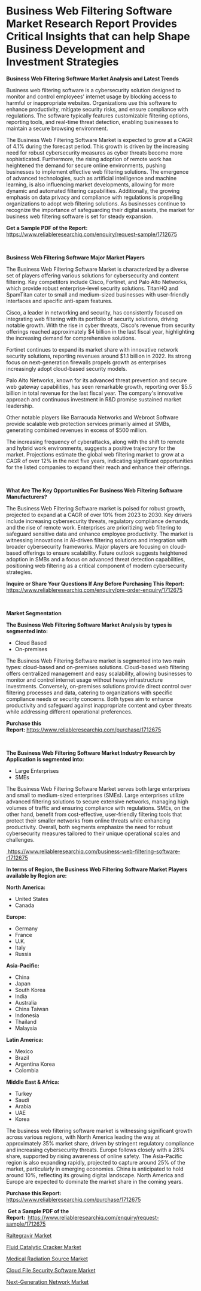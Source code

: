 <p><h1>Business Web Filtering Software Market Research Report Provides Critical Insights that can help Shape Business Development and Investment Strategies</h1></p><p><strong>Business Web Filtering Software Market Analysis and Latest Trends</strong></p>
<p><p>Business web filtering software is a cybersecurity solution designed to monitor and control employees' internet usage by blocking access to harmful or inappropriate websites. Organizations use this software to enhance productivity, mitigate security risks, and ensure compliance with regulations. The software typically features customizable filtering options, reporting tools, and real-time threat detection, enabling businesses to maintain a secure browsing environment.</p><p>The Business Web Filtering Software Market is expected to grow at a CAGR of 4.1% during the forecast period. This growth is driven by the increasing need for robust cybersecurity measures as cyber threats become more sophisticated. Furthermore, the rising adoption of remote work has heightened the demand for secure online environments, pushing businesses to implement effective web filtering solutions. The emergence of advanced technologies, such as artificial intelligence and machine learning, is also influencing market developments, allowing for more dynamic and automated filtering capabilities. Additionally, the growing emphasis on data privacy and compliance with regulations is propelling organizations to adopt web filtering solutions. As businesses continue to recognize the importance of safeguarding their digital assets, the market for business web filtering software is set for steady expansion.</p></p>
<p><strong>Get a Sample PDF of the Report:&nbsp;</strong> <a href="https://www.reliableresearchiq.com/enquiry/request-sample/1712675?utm_campaign=1136&utm_medium=2&utm_source=Github&utm_content=ia&utm_term=22102024&utm_id=business-web-filtering-software">https://www.reliableresearchiq.com/enquiry/request-sample/1712675</a></p>
<p>&nbsp;</p>
<p><strong>Business Web Filtering Software Major Market Players</strong></p>
<p><p>The Business Web Filtering Software Market is characterized by a diverse set of players offering various solutions for cybersecurity and content filtering. Key competitors include Cisco, Fortinet, and Palo Alto Networks, which provide robust enterprise-level security solutions. TitanHQ and SpamTitan cater to small and medium-sized businesses with user-friendly interfaces and specific anti-spam features.</p><p>Cisco, a leader in networking and security, has consistently focused on integrating web filtering with its portfolio of security solutions, driving notable growth. With the rise in cyber threats, Cisco's revenue from security offerings reached approximately $4 billion in the last fiscal year, highlighting the increasing demand for comprehensive solutions.</p><p>Fortinet continues to expand its market share with innovative network security solutions, reporting revenues around $1.1 billion in 2022. Its strong focus on next-generation firewalls propels growth as enterprises increasingly adopt cloud-based security models.</p><p>Palo Alto Networks, known for its advanced threat prevention and secure web gateway capabilities, has seen remarkable growth, reporting over $5.5 billion in total revenue for the last fiscal year. The company's innovative approach and continuous investment in R&D promise sustained market leadership.</p><p>Other notable players like Barracuda Networks and Webroot Software provide scalable web protection services primarily aimed at SMBs, generating combined revenues in excess of $500 million.</p><p>The increasing frequency of cyberattacks, along with the shift to remote and hybrid work environments, suggests a positive trajectory for the market. Projections estimate the global web filtering market to grow at a CAGR of over 12% in the next five years, indicating significant opportunities for the listed companies to expand their reach and enhance their offerings.</p></p>
<p>&nbsp;</p>
<p><strong>What Are The Key Opportunities For Business Web Filtering Software Manufacturers?</strong></p>
<p><p>The Business Web Filtering Software market is poised for robust growth, projected to expand at a CAGR of over 10% from 2023 to 2030. Key drivers include increasing cybersecurity threats, regulatory compliance demands, and the rise of remote work. Enterprises are prioritizing web filtering to safeguard sensitive data and enhance employee productivity. The market is witnessing innovations in AI-driven filtering solutions and integration with broader cybersecurity frameworks. Major players are focusing on cloud-based offerings to ensure scalability. Future outlook suggests heightened adoption in SMBs and a focus on advanced threat detection capabilities, positioning web filtering as a critical component of modern cybersecurity strategies.</p></p>
<p><strong>Inquire or Share Your Questions If Any Before Purchasing This Report:</strong> <a href="https://www.reliableresearchiq.com/enquiry/pre-order-enquiry/1712675?utm_campaign=1136&utm_medium=2&utm_source=Github&utm_content=ia&utm_term=22102024&utm_id=business-web-filtering-software">https://www.reliableresearchiq.com/enquiry/pre-order-enquiry/1712675</a></p>
<p>&nbsp;</p>
<p><strong>Market Segmentation</strong></p>
<p><strong>The Business Web Filtering Software Market Analysis by types is segmented into:</strong></p>
<p><ul><li>Cloud Based</li><li>On-premises</li></ul></p>
<p><p>The Business Web Filtering Software market is segmented into two main types: cloud-based and on-premises solutions. Cloud-based web filtering offers centralized management and easy scalability, allowing businesses to monitor and control internet usage without heavy infrastructure investments. Conversely, on-premises solutions provide direct control over filtering processes and data, catering to organizations with specific compliance needs or security concerns. Both types aim to enhance productivity and safeguard against inappropriate content and cyber threats while addressing different operational preferences.</p></p>
<p><strong>Purchase this Report:&nbsp;</strong><a href="https://www.reliableresearchiq.com/purchase/1712675?utm_campaign=1136&utm_medium=2&utm_source=Github&utm_content=ia&utm_term=22102024&utm_id=business-web-filtering-software">https://www.reliableresearchiq.com/purchase/1712675</a></p>
<p>&nbsp;</p>
<p><strong>The Business Web Filtering Software Market Industry Research by Application is segmented into:</strong></p>
<p><ul><li>Large Enterprises</li><li>SMEs</li></ul></p>
<p><p>The Business Web Filtering Software Market serves both large enterprises and small to medium-sized enterprises (SMEs). Large enterprises utilize advanced filtering solutions to secure extensive networks, managing high volumes of traffic and ensuring compliance with regulations. SMEs, on the other hand, benefit from cost-effective, user-friendly filtering tools that protect their smaller networks from online threats while enhancing productivity. Overall, both segments emphasize the need for robust cybersecurity measures tailored to their unique operational scales and challenges.</p></p>
<p><a href="https://www.reliableresearchiq.com/business-web-filtering-software-r1712675?utm_campaign=1136&utm_medium=2&utm_source=Github&utm_content=ia&utm_term=22102024&utm_id=business-web-filtering-software">&nbsp;https://www.reliableresearchiq.com/business-web-filtering-software-r1712675</a></p>
<p><strong>In terms of Region, the Business Web Filtering Software Market Players available by Region are:</strong></p>
<p>
    <p> <strong> North America: </strong>
        <ul>
            <li>United States</li>
            <li>Canada</li>
        </ul>
        </p> 
    <p> <strong> Europe: </strong>
        <ul>
            <li>Germany</li>
            <li>France</li>
            <li>U.K.</li>
            <li>Italy</li>
            <li>Russia</li>
        </ul>
        </p> 
    <p> <strong> Asia-Pacific: </strong>
        <ul>
            <li>China</li>
            <li>Japan</li>
            <li>South Korea</li>
            <li>India</li>
            <li>Australia</li>
            <li>China Taiwan</li>
            <li>Indonesia</li>
            <li>Thailand</li>
            <li>Malaysia</li>
        </ul>
        </p> 
    <p> <strong> Latin America: </strong>
        <ul>
            <li>Mexico</li>
            <li>Brazil</li>
            <li>Argentina Korea</li>
            <li>Colombia</li>
        </ul>
        </p> 
    <p> <strong> Middle East & Africa: </strong>
        <ul>
            <li>Turkey</li>
            <li>Saudi</li>
            <li>Arabia</li>
            <li>UAE</li>
            <li>Korea</li>
        </ul>
    </p>
    </p>
<p><p>The business web filtering software market is witnessing significant growth across various regions, with North America leading the way at approximately 35% market share, driven by stringent regulatory compliance and increasing cybersecurity threats. Europe follows closely with a 28% share, supported by rising awareness of online safety. The Asia-Pacific region is also expanding rapidly, projected to capture around 25% of the market, particularly in emerging economies. China is anticipated to hold around 10%, reflecting its growing digital landscape. North America and Europe are expected to dominate the market share in the coming years.</p></p>
<p><strong>Purchase this Report: </strong><a href="https://www.reliableresearchiq.com/purchase/1712675?utm_campaign=1136&utm_medium=2&utm_source=Github&utm_content=ia&utm_term=22102024&utm_id=business-web-filtering-software">https://www.reliableresearchiq.com/purchase/1712675</a></p>
<p>&nbsp;<strong>Get a Sample PDF of the Report:&nbsp;&nbsp;</strong><a href="https://www.reliableresearchiq.com/enquiry/request-sample/1712675?utm_campaign=1136&utm_medium=2&utm_source=Github&utm_content=ia&utm_term=22102024&utm_id=business-web-filtering-software">https://www.reliableresearchiq.com/enquiry/request-sample/1712675</a></p>
<p><strong></strong></p>
<p><p><a href="https://www.linkedin.com/pulse/raltegravir-market-size-share-trends-analysis-report-end-use-a1zff?utm_campaign=1136&utm_medium=2&utm_source=Github&utm_content=ia&utm_term=22102024&utm_id=business-web-filtering-software">Raltegravir Market</a></p><p><a href="https://issuu.com/reportprime-2/docs/fluid-catalytic-cracker-market-size_7273c1aa07b89c?utm_campaign=1136&utm_medium=2&utm_source=Github&utm_content=ia&utm_term=22102024&utm_id=business-web-filtering-software">Fluid Catalytic Cracker Market</a></p><p><a href="https://issuu.com/reportprime-2/docs/medical-radiation-source-market-siz_98bdf7fe33a61b?utm_campaign=1136&utm_medium=2&utm_source=Github&utm_content=ia&utm_term=22102024&utm_id=business-web-filtering-software">Medical Radiation Source Market</a></p><p><a href="https://github.com/lavenaz9fufin/Market-Research-Report-List-1/blob/main/cloud-file-security-software-market.md?utm_campaign=1136&utm_medium=2&utm_source=Github&utm_content=ia&utm_term=22102024&utm_id=business-web-filtering-software">Cloud File Security Software Market</a></p><p><a href="https://github.com/bricelanl8g/Market-Research-Report-List-1/blob/main/next-generation-network-market.md?utm_campaign=1136&utm_medium=2&utm_source=Github&utm_content=ia&utm_term=22102024&utm_id=business-web-filtering-software">Next-Generation Network Market</a></p></p>